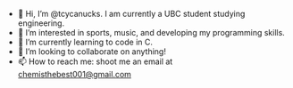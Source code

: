 - 👋 Hi, I’m @tcycanucks. I am currently a UBC student studying engineering.
- 👀 I’m interested in sports, music, and developing my programming skills.
- 🌱 I’m currently learning to code in C.
- 💞️ I’m looking to collaborate on anything!
- 📫 How to reach me: shoot me an email at chemisthebest001@gmail.com

